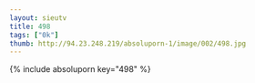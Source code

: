 ```yaml
--- 
layout: sieutv
title: 498
tags: ["0k"]
thumb: http://94.23.248.219/absoluporn-1/image/002/498.jpg
---
```

{% include absoluporn key="498" %} 
